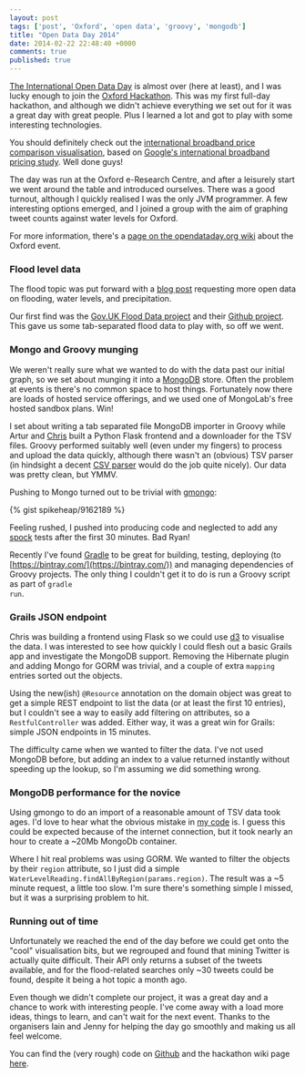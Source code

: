 ```yaml
---
layout: post
tags: ['post', 'Oxford', 'open data', 'groovy', 'mongodb']
title: "Open Data Day 2014"
date: 2014-02-22 22:48:40 +0000
comments: true
published: true
---
```


[The International Open Data Day](http://opendataday.org/) is almost over (here at least), and I was lucky enough to join the [Oxford Hackathon](http://www.oerc.ox.ac.uk/events/open-data-hack-day). This was my first full-day hackathon, and although we didn't achieve everything we set out for it was a great day with great people. Plus I learned a lot and got to play with some interesting technologies.

You should definitely check out the [international broadband price comparison visualisation](http://hangler.net/2014/02/22/oxford-open-data-day/), based on [Google's international broadband pricing study](http://policybythenumbers.blogspot.co.uk/2013/05/international-broadband-pricing-study.html). Well done guys!

<!-- more -->

The day was run at the Oxford e-Research Centre, and after a leisurely start we went around the table and introduced ourselves. There was a good turnout, although I quickly realised I was the only JVM programmer. A few interesting options emerged, and I joined a group with the aim of graphing tweet counts against water levels for Oxford.

For more information, there's a [page on the opendataday.org wiki](http://wiki.opendataday.org/Oxford2014) about the Oxford event.

### Flood level data

The flood topic was put forward with a [blog post](http://blog.okfn.org/2014/02/13/river-level-data-must-be-open/) requesting more open data on flooding, water levels, and precipitation.

Our first find was the [Gov.UK Flood Data project](http://flooddata.alphagov.co.uk/) and their [Github project](https://github.com/alphagov/flooddata). This gave us some tab-separated flood data to play with, so off we went.

### Mongo and Groovy munging

We weren't really sure what we wanted to do with the data past our initial graph, so we set about munging it into a [MongoDB](http://www.mongodb.org/) store. Often the problem at events is there's no common space to host things. Fortunately now there are loads of hosted service offerings, and we used one of MongoLab's free hosted sandbox plans. Win!

I set about writing a tab separated file MongoDB importer in Groovy while Artur and [Chris](https://twitter.com/iiSeymour) built a Python Flask frontend and a downloader for the TSV files. Groovy performed suitably well (even under my fingers) to process and upload the data quickly, although there wasn't an (obvious) TSV parser (in hindsight a decent [CSV parser](http://opencsv.sourceforge.net/) would do the job quite nicely). Our data was pretty clean, but YMMV.

Pushing to Mongo turned out to be trivial with [gmongo](https://github.com/poiati/gmongo):

{% gist spikeheap/9162189 %}

Feeling rushed, I pushed into producing code and neglected to add any [spock](http://docs.spockframework.org/en/latest/) tests after the first 30 minutes. Bad Ryan!

Recently I've found [Gradle](http://www.gradle.org/) to be great for building, testing, deploying (to [https://bintray.com/](https://bintray.com/)) and managing dependencies of Groovy projects. The only thing I couldn't get it to do is run a Groovy script as part of <code>gradle run</code>.

### Grails JSON endpoint

Chris was building a frontend using Flask so we could use [d3](http://d3js.org/) to visualise the data. I was interested to see how quickly I could flesh out a basic Grails app and investigate the MongoDB support. Removing the Hibernate plugin and adding Mongo for GORM was trivial, and a couple of extra <code>mapping</code> entries sorted out the objects. 

Using the new(ish) <code>@Resource</code> annotation on the domain object was great to get a simple REST endpoint to list the data (or at least the first 10 entries), but I couldn't see a way to easily add filtering on attributes, so a <code>RestfulController</code> was added. Either way, it was a great win for Grails: simple JSON endpoints in 15 minutes.

The difficulty came when we wanted to filter the data. I've not used MongoDB before, but adding an index to a value returned instantly without speeding up the lookup, so I'm assuming we did something wrong. 

### MongoDB performance for the novice

Using gmongo to do an import of a reasonable amount of TSV data took ages. I'd love to hear what the obvious mistake in [my code](https://github.com/OpenDataHackDayOxford/flood-data-search/blob/master/groovy-waterlevel-parser/src/main/groovy/opendatahack/flooddata/FloodDataParser.groovy) is. I guess this could be expected because of the internet connection, but it took nearly an hour to create a ~20Mb MongoDb container. 

Where I hit real problems was using GORM. We wanted to filter the objects by their <code>region</code> attribute, so I just did a simple <code>WaterLevelReading.findAllByRegion(params.region)</code>. The result was a ~5 minute request, a little too slow. I'm sure there's something simple I missed, but it was a surprising problem to hit.

### Running out of time

Unfortunately we reached the end of the day before we could get onto the "cool" visualisation bits, but we regrouped and found that mining Twitter is actually quite difficult. Their API only returns a subset of the tweets available, and for the flood-related searches only ~30 tweets could be found, despite it being a hot topic a month ago. 

Even though we didn't complete our project, it was a great day and a chance to work with interesting people. I've come away with a load more ideas, things to learn, and can't wait for the next event. Thanks to the organisers Iain and Jenny for helping the day go smoothly and making us all feel welcome. 

You can find the (very rough) code on [Github](https://github.com/OpenDataHackDayOxford/flood-data-search) and the hackathon wiki page [here](http://wiki.opendataday.org/Oxford2014).
